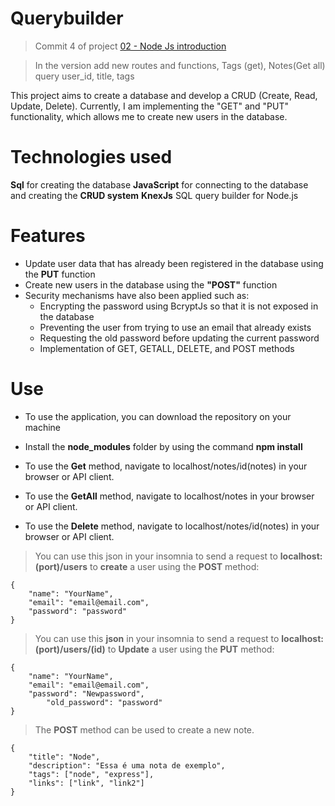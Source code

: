 # Querybuilder 

> Commit 4 of project [02 - Node Js introduction](https://github.com/pedrosantosara/365DaysOfCoding/tree/main/02%20-%20Node%20Js%20introduction)

> In the version add new routes and functions, Tags (get), Notes(Get all) query user_id, title, tags

This project aims to create a database and develop a CRUD (Create, Read, Update, Delete). Currently, I am implementing the "GET" and "PUT" functionality, which allows me to create new users in the database.

# Technologies used

**Sql** for creating the database
**JavaScript** for connecting to the database and creating the **CRUD system**
**KnexJs** SQL query builder for Node.js


# Features

- Update user data that has already been registered in the database using the **PUT** function
- Create new users in the database using the **"POST"** function
- Security mechanisms have also been applied such as:
  - Encrypting the password using BcryptJs so that it is not exposed in the database
  - Preventing the user from trying to use an email that already exists
  - Requesting the old password before updating the current password
  - Implementation of GET, GETALL, DELETE, and POST methods



# Use



- To use the application, you can download the repository on your machine
- Install the **node_modules** folder by using the command **npm install**

- To use the **Get** method, navigate to localhost/notes/id(notes) in your browser or API client.
- To use the **GetAll** method, navigate to localhost/notes in your browser or API client.
- To use the **Delete** method, navigate to localhost/notes/id(notes) in your browser or API client.


> You can use this json in your insomnia to send a request to  **localhost:(port)/users** to **create** a user using the **POST**  method: 
```
{
	"name": "YourName",
	"email": "email@email.com",
	"password": "password"
}
```
> You can use this **json**  in your insomnia to send a request to **localhost:(port)/users/(id)** to **Update** a user using the **PUT** method: 
```
{
	"name": "YourName",
	"email": "email@email.com",
	"password": "Newpassword",
        "old_password": "password"
}
```

> The **POST** method can be used to create a new note.
```
{
	"title": "Node",
	"description": "Essa é uma nota de exemplo",
	"tags": ["node", "express"],
	"links": ["link", "link2"]
}
```
